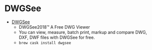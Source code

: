 # DWGSee
- [DWGSee](https://dwgsee.com/)
  -  DWGSee2018™ A Free DWG Viewer 
  - You can view, measure, batch print, markup and compare DWG, DXF, DWF files with DWGSee for free.
  - `brew cask install dwgsee`
